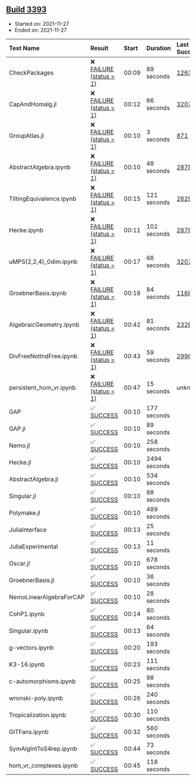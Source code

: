 ## [Build 3393](https://oscarci.mathematik.uni-kl.de/job/oscar-stable/3393/)

* Started on: 2021-11-27
* Ended on: 2021-11-27

| Test Name    | Result | Start | Duration | Last Success | First Failure |
|:-------------|:-------|:------|:---------|:-------------|:--------------|
| CheckPackages | ❌ [FAILURE (status = 1)](https://oscarci.mathematik.uni-kl.de/job/oscar-stable/3393/artifact/logs/build-3393/CheckPackages.log) | 00:09 | 89 seconds | [1263](https://oscarci.mathematik.uni-kl.de/job/oscar-stable/1263/) | [1264](https://oscarci.mathematik.uni-kl.de/job/oscar-stable/1264/) |
| CapAndHomalg.jl | ❌ [FAILURE (status = 1)](https://oscarci.mathematik.uni-kl.de/job/oscar-stable/3393/artifact/logs/build-3393/CapAndHomalg.jl.log) | 00:12 | 66 seconds | [3207](https://oscarci.mathematik.uni-kl.de/job/oscar-stable/3207/) | [3208](https://oscarci.mathematik.uni-kl.de/job/oscar-stable/3208/) |
| GroupAtlas.jl | ❌ [FAILURE (status = 1)](https://oscarci.mathematik.uni-kl.de/job/oscar-stable/3393/artifact/logs/build-3393/GroupAtlas.jl.log) | 00:10 | 3 seconds | [871](https://oscarci.mathematik.uni-kl.de/job/oscar-stable/871/) | [872](https://oscarci.mathematik.uni-kl.de/job/oscar-stable/872/) |
| AbstractAlgebra.ipynb | ❌ [FAILURE (status = 1)](https://oscarci.mathematik.uni-kl.de/job/oscar-stable/3393/artifact/logs/build-3393/AbstractAlgebra.ipynb.log) | 00:10 | 48 seconds | [2878](https://oscarci.mathematik.uni-kl.de/job/oscar-stable/2878/) | [2879](https://oscarci.mathematik.uni-kl.de/job/oscar-stable/2879/) |
| TiltingEquivalence.ipynb | ❌ [FAILURE (status = 1)](https://oscarci.mathematik.uni-kl.de/job/oscar-stable/3393/artifact/logs/build-3393/TiltingEquivalence.ipynb.log) | 00:15 | 121 seconds | [2629](https://oscarci.mathematik.uni-kl.de/job/oscar-stable/2629/) | [2630](https://oscarci.mathematik.uni-kl.de/job/oscar-stable/2630/) |
| Hecke.ipynb | ❌ [FAILURE (status = 1)](https://oscarci.mathematik.uni-kl.de/job/oscar-stable/3393/artifact/logs/build-3393/Hecke.ipynb.log) | 00:11 | 102 seconds | [2878](https://oscarci.mathematik.uni-kl.de/job/oscar-stable/2878/) | [2879](https://oscarci.mathematik.uni-kl.de/job/oscar-stable/2879/) |
| uMPS(2,2,4)_0dim.ipynb | ❌ [FAILURE (status = 1)](https://oscarci.mathematik.uni-kl.de/job/oscar-stable/3393/artifact/logs/build-3393/uMPS-2-2-4-_0dim.ipynb.log) | 00:17 | 66 seconds | [3207](https://oscarci.mathematik.uni-kl.de/job/oscar-stable/3207/) | [3208](https://oscarci.mathematik.uni-kl.de/job/oscar-stable/3208/) |
| GroebnerBasis.ipynb | ❌ [FAILURE (status = 1)](https://oscarci.mathematik.uni-kl.de/job/oscar-stable/3393/artifact/logs/build-3393/GroebnerBasis.ipynb.log) | 00:18 | 84 seconds | [1168](https://oscarci.mathematik.uni-kl.de/job/oscar-stable/1168/) | [1169](https://oscarci.mathematik.uni-kl.de/job/oscar-stable/1169/) |
| AlgebraicGeometry.ipynb | ❌ [FAILURE (status = 1)](https://oscarci.mathematik.uni-kl.de/job/oscar-stable/3393/artifact/logs/build-3393/AlgebraicGeometry.ipynb.log) | 00:42 | 81 seconds | [2326](https://oscarci.mathematik.uni-kl.de/job/oscar-stable/2326/) | [2327](https://oscarci.mathematik.uni-kl.de/job/oscar-stable/2327/) |
| DivFreeNotIndFree.ipynb | ❌ [FAILURE (status = 1)](https://oscarci.mathematik.uni-kl.de/job/oscar-stable/3393/artifact/logs/build-3393/DivFreeNotIndFree.ipynb.log) | 00:43 | 59 seconds | [2998](https://oscarci.mathematik.uni-kl.de/job/oscar-stable/2998/) | [2999](https://oscarci.mathematik.uni-kl.de/job/oscar-stable/2999/) |
| persistent_hom_vr.ipynb | ❌ [FAILURE (status = 1)](https://oscarci.mathematik.uni-kl.de/job/oscar-stable/3393/artifact/logs/build-3393/persistent_hom_vr.ipynb.log) | 00:47 | 15 seconds | unknown | unknown |
| GAP | ✅ [SUCCESS](https://oscarci.mathematik.uni-kl.de/job/oscar-stable/3393/artifact/logs/build-3393/GAP.log) | 00:10 | 177 seconds |  |  |
| GAP.jl | ✅ [SUCCESS](https://oscarci.mathematik.uni-kl.de/job/oscar-stable/3393/artifact/logs/build-3393/GAP.jl.log) | 00:10 | 89 seconds |  |  |
| Nemo.jl | ✅ [SUCCESS](https://oscarci.mathematik.uni-kl.de/job/oscar-stable/3393/artifact/logs/build-3393/Nemo.jl.log) | 00:10 | 258 seconds |  |  |
| Hecke.jl | ✅ [SUCCESS](https://oscarci.mathematik.uni-kl.de/job/oscar-stable/3393/artifact/logs/build-3393/Hecke.jl.log) | 00:10 | 2494 seconds |  |  |
| AbstractAlgebra.jl | ✅ [SUCCESS](https://oscarci.mathematik.uni-kl.de/job/oscar-stable/3393/artifact/logs/build-3393/AbstractAlgebra.jl.log) | 00:10 | 534 seconds |  |  |
| Singular.jl | ✅ [SUCCESS](https://oscarci.mathematik.uni-kl.de/job/oscar-stable/3393/artifact/logs/build-3393/Singular.jl.log) | 00:10 | 88 seconds |  |  |
| Polymake.jl | ✅ [SUCCESS](https://oscarci.mathematik.uni-kl.de/job/oscar-stable/3393/artifact/logs/build-3393/Polymake.jl.log) | 00:10 | 489 seconds |  |  |
| JuliaInterface | ✅ [SUCCESS](https://oscarci.mathematik.uni-kl.de/job/oscar-stable/3393/artifact/logs/build-3393/JuliaInterface.log) | 00:13 | 25 seconds |  |  |
| JuliaExperimental | ✅ [SUCCESS](https://oscarci.mathematik.uni-kl.de/job/oscar-stable/3393/artifact/logs/build-3393/JuliaExperimental.log) | 00:13 | 11 seconds |  |  |
| Oscar.jl | ✅ [SUCCESS](https://oscarci.mathematik.uni-kl.de/job/oscar-stable/3393/artifact/logs/build-3393/Oscar.jl.log) | 00:10 | 678 seconds |  |  |
| GroebnerBasis.jl | ✅ [SUCCESS](https://oscarci.mathematik.uni-kl.de/job/oscar-stable/3393/artifact/logs/build-3393/GroebnerBasis.jl.log) | 00:10 | 36 seconds |  |  |
| NemoLinearAlgebraForCAP | ✅ [SUCCESS](https://oscarci.mathematik.uni-kl.de/job/oscar-stable/3393/artifact/logs/build-3393/NemoLinearAlgebraForCAP.log) | 00:10 | 28 seconds |  |  |
| CohP1.ipynb | ✅ [SUCCESS](https://oscarci.mathematik.uni-kl.de/job/oscar-stable/3393/artifact/logs/build-3393/CohP1.ipynb.log) | 00:14 | 80 seconds |  |  |
| Singular.ipynb | ✅ [SUCCESS](https://oscarci.mathematik.uni-kl.de/job/oscar-stable/3393/artifact/logs/build-3393/Singular.ipynb.log) | 00:13 | 64 seconds |  |  |
| g-vectors.ipynb | ✅ [SUCCESS](https://oscarci.mathematik.uni-kl.de/job/oscar-stable/3393/artifact/logs/build-3393/g-vectors.ipynb.log) | 00:20 | 193 seconds |  |  |
| K3-16.ipynb | ✅ [SUCCESS](https://oscarci.mathematik.uni-kl.de/job/oscar-stable/3393/artifact/logs/build-3393/K3-16.ipynb.log) | 00:23 | 111 seconds |  |  |
| c-automorphisms.ipynb | ✅ [SUCCESS](https://oscarci.mathematik.uni-kl.de/job/oscar-stable/3393/artifact/logs/build-3393/c-automorphisms.ipynb.log) | 00:25 | 98 seconds |  |  |
| wronski-poly.ipynb | ✅ [SUCCESS](https://oscarci.mathematik.uni-kl.de/job/oscar-stable/3393/artifact/logs/build-3393/wronski-poly.ipynb.log) | 00:26 | 240 seconds |  |  |
| Tropicalization.ipynb | ✅ [SUCCESS](https://oscarci.mathematik.uni-kl.de/job/oscar-stable/3393/artifact/logs/build-3393/Tropicalization.ipynb.log) | 00:30 | 110 seconds |  |  |
| GITFans.ipynb | ✅ [SUCCESS](https://oscarci.mathematik.uni-kl.de/job/oscar-stable/3393/artifact/logs/build-3393/GITFans.ipynb.log) | 00:32 | 560 seconds |  |  |
| SymAlgIntToS4rep.ipynb | ✅ [SUCCESS](https://oscarci.mathematik.uni-kl.de/job/oscar-stable/3393/artifact/logs/build-3393/SymAlgIntToS4rep.ipynb.log) | 00:44 | 73 seconds |  |  |
| hom_vr_complexes.ipynb | ✅ [SUCCESS](https://oscarci.mathematik.uni-kl.de/job/oscar-stable/3393/artifact/logs/build-3393/hom_vr_complexes.ipynb.log) | 00:45 | 118 seconds |  |  |
